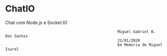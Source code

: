# ChatIO
Chat com Node.js e Socket.IO

                                                      Miguel Gabriel B. Dos Santos
                                                      21/01/2020
                                                      Em Memoria de Miguel Isarel 
